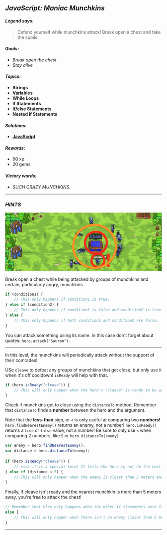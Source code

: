 ## _JavaScript: Maniac Munchkins_

#### _Legend says:_
> Defend yourself while munchkins attack! Break open a chest and take the spoils.

#### _Goals:_
+ _Break open the chest_
+ _Stay alive_

#### _Topics:_
+ **Strings**
+ **Variables**
+ **While Loops**
+ **If Statements**
+ **If/else Statements**
+ **Nested If Statements**

#### _Solutions:_
+ **[JavaScript](maniac.js)**

#### _Rewards:_
+ 60 xp
+ 20 gems

#### _Victory words:_
+ _SUCH CRAZY MUNCHKINS._

___

### _HINTS_

![](img/maniac_munchkins.jpeg)

Break open a chest while being attacked by groups of munchkins and certain, particularly angry, munchkins.

```javascript
if (condition1) {
    // This only happens if condition1 is true.
} else if (condition2) {
    // This only happens if condition1 is false and condition2 is true.
} else {
    // This only happens if both condition1 and condition2 are false.
}
```

You can attack something using its name. In this case don't forget about quotes: `hero.attack("Sauron")`.

___

In this level, the munchkins will periodically attack without the support of their comrades!

USe `cleave` to defeat any groups of munchkins that get close, but only use it when it's off cooldown! `isReady` will help with that.

```javascript
if (hero.isReady("cleave")) {
    // This will only happen when the hero's "cleave" is ready to be used.
}
```

Check if munchkins get to close using the `distanceTo` method. Remember that `distanceTo` finds a **number** between the hero and the argument.

Note that the **less-than** sign, or `<` is only useful at comparing two **numbers!** `hero.findNearestEnemy()` returns an enemy, not a number! `hero.isReady()` returns a `true` or `false` value, not a number! Be sure to only use `<` when comparing 2 numbers, like `5` or `hero.distanceTo(enemy)`

```javascript
var enemy = hero.findNearestEnemy();
var distance = hero.distanceTo(enemy);

if (hero.isReady("cleave")) {
    // else if is a special term! It tells the hero to not do the next part if the first part was true, or tells the to do the second part if the first part wasn't true.
} else if (distance < 5) {
    // This will only happen when the enemy is closer than 5 meters and cleave isn't ready.
}
```

Finally, if cleave isn't ready and the nearest munchkin is more than 5 meters away, you're free to attack the chest!

```javascript
// Remember that else only happens when the other if statements were false
else {
    // This will only happen when there isn't an enemy closer than 5 meters and cleave isn't ready.
}
```

___
